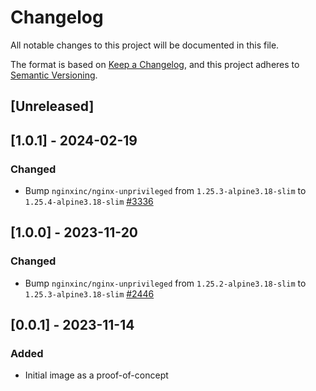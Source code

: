 <!-- markdownlint-disable MD003 -->
# Changelog

All notable changes to this project will be documented in this file.

The format is based on [Keep a Changelog](https://keepachangelog.com/en/1.0.0/),
and this project adheres to [Semantic Versioning](https://semver.org/spec/v2.0.0.html).

## [Unreleased]

## [1.0.1] - 2024-02-19

### Changed

- Bump `nginxinc/nginx-unprivileged` from `1.25.3-alpine3.18-slim` to
`1.25.4-alpine3.18-slim`
[#3336](https://github.com/ministryofjustice/data-platform/pull/3336)

## [1.0.0] - 2023-11-20

### Changed

- Bump `nginxinc/nginx-unprivileged` from `1.25.2-alpine3.18-slim` to
`1.25.3-alpine3.18-slim`
[#2446](https://github.com/ministryofjustice/data-platform/pull/2446)

## [0.0.1] - 2023-11-14

### Added

- Initial image as a proof-of-concept
